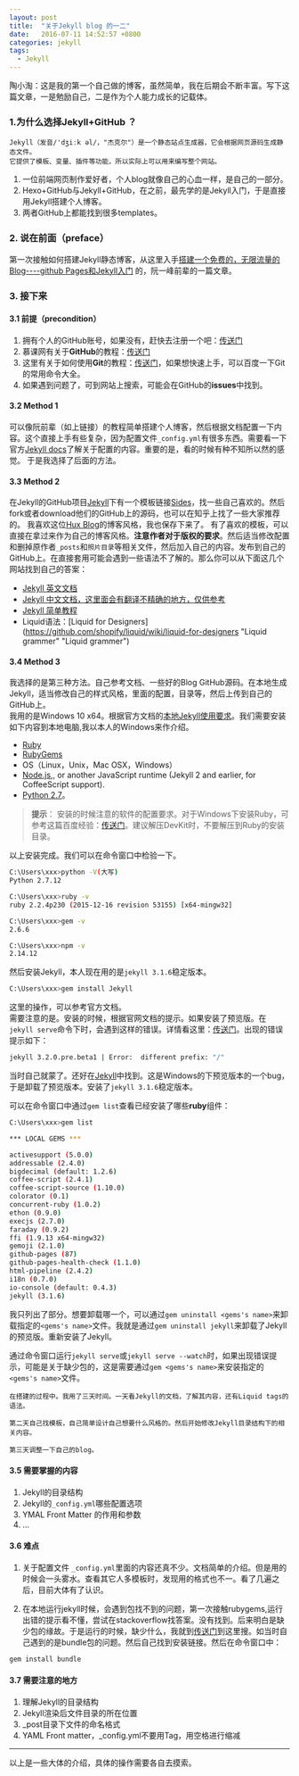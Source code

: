```yaml
---
layout: post
title:  "关于Jekyll blog 的一二"
date:   2016-07-11 14:52:57 +0800
categories: jekyll
tags:
  - Jekyll
---
```

   陶小淘：这是我的第一个自己做的博客，虽然简单，我在后期会不断丰富。写下这篇文章，一是勉励自己，二是作为个人能力成长的记载体。                                           

### 1.为什么选择Jekyll+GitHub ？  
 
	Jekyll（发音/'dʒiːk əl/，"杰克尔"）是一个静态站点生成器，它会根据网页源码生成静态文件。
	它提供了模板、变量、插件等功能，所以实际上可以用来编写整个网站。

1. 一位前端网页制作爱好者，个人blog就像自己的心血一样，是自己的一部分。
2. Hexo+GitHub与Jekyll+GitHub，在之前，最先学的是Jekyll入门，于是直接用Jekyll搭建个人博客。
3. 两者GitHub上都能找到很多templates。

### 2. 说在前面（preface）
   第一次接触如何搭建Jekyll静态博客，从这里入手[搭建一个免费的，无限流量的Blog----github Pages和Jekyll入门](http://www.ruanyifeng.com/blog/2012/08/blogging_with_jekyll.html) 的，阮一峰前辈的一篇文章。

### 3. 接下来  
  
#### 3.1 前提（precondition）
   1. 拥有个人的GitHub账号，如果没有，赶快去注册一个吧：[传送门](https://www.github.com "github官网")
   2. 慕课网有关于**GitHub**的教程：[传送门](http://www.imooc.com/learn/390)
   3. 这里有关于如何使用**Git**的教程：[传送门](http://www.liaoxuefeng.com/wiki/0013739516305929606dd18361248578c67b8067c8c017b000)，如果想快速上手，可以百度一下Git的常用命令大全。
   4. 如果遇到问题了，可到网站上搜索，可能会在GitHub的**issues**中找到。


#### 3.2 Method 1
   可以像阮前辈（如上链接）的教程简单搭建个人博客，然后根据文档配置一下内容。这个直接上手有些复杂，因为配置文件`_config.yml`有很多东西。需要看一下官方[Jekyll docs](https://jekyllrb.com/docs/home/ "Jekyll使用文档")了解关于配置的内容。重要的是，看的时候有种不知所以然的感觉。
   于是我选择了后面的方法。

#### 3.3 Method 2
  在Jekyll的GitHub项目[Jekyll](https://github.com/jekyll/jekyll)下有一个模板链接[Sides](https://github.com/jekyll/jekyll/wiki/sites)，找一些自己喜欢的。然后fork或者download他们的GitHub上的源码，也可以在知乎上找了一些大家推荐的。
  我喜欢这位[Hux Blog](https://github.com/Huxpro/huxpro.github.io)的博客风格，我也保存下来了。
  有了喜欢的模板，可以直接在拿过来作为自己的博客风格。**注意作者对于版权的要求**。然后适当修改配置和删掉原作者`_posts`和`照片目录`等相关文件，然后加入自己的内容。发布到自己的GitHub上。在直接套用可能会遇到一些语法不了解的。那么你可以从下面这几个网站找到自己的答案：
  
* [Jekyll 英文文档](https://jekyllrb.com/docs/home/ "Jekyll 文档 en-us")
* [Jekyll 中文文档，这里面会有翻译不精确的地方，仅供参考](http://jekyllcn.com/ "Jekyll 文档zh-cn")
* [Jekyll 简单教程](http://www.zhanxin.info/jekyll/2013-08-07-jekyll-doc-installation.html "简单教程")
* Liquid语法：[Liquid for Designers](https://github.com/shopify/liquid/wiki/liquid-for-designers "Liquid grammer" "Liquid grammer")

#### 3.4 Method 3  
   我选择的是第三种方法。自己参考文档、一些好的Blog GitHub源码。在本地生成Jekyll，适当修改自己的样式风格，里面的配置，目录等，然后上传到自己的GitHub上。  
   我用的是Windows 10 x64。根据官方文档的[本地Jekyll使用要求](https://jekyllrb.com/docs/installation/)。我们需要安装如下内容到本地电脑,我以本人的Windows来作介绍。

   * [Ruby](https://www.ruby-lang.org/en/downloads/)
   * [RubyGems](https://rubygems.org/pages/download "对Ruby进行组件打包的Ruby打包系统")
   * OS（Linux，Unix，Mac OSX，Windows）
   * [Node.js](https://nodejs.org/en/),, or another JavaScript runtime (Jekyll 2 and earlier, for CoffeeScript support).
   * [Python 2.7](https://www.python.org/downloads/)。
  
> **提示**：
> 安装的时候注意的软件的配置要求。对于Windows下安装Ruby，可参考这篇百度经验：[传送门](http://jingyan.baidu.com/album/48b558e33558ac7f38c09aee.html?picindex=4)。建议解压DevKit时，不要解压到Ruby的安装目录。



以上安装完成。我们可以在命令窗口中检验一下。  

```bash
C:\Users\xxx>python -V(大写)
Python 2.7.12

C:\Users\xxx>ruby -v
ruby 2.2.4p230 (2015-12-16 revision 53155) [x64-mingw32]

C:\Users\xxx>gem -v
2.6.6

C:\Users\xxx>npm -v
2.14.12
```

然后安装Jekyll，本人现在用的是`jekyll 3.1.6`稳定版本。  

```bash
C:\Users\xxx>gem install Jekyll
```

这里的操作，可以参考官方文档。  
需要注意的是。安装的时候，根据官网文档的提示。如果安装了预览版。在`jekyll serve`命令下时，会遇到这样的错误。详情看这里：[传送门](https://github.com/jekyll/jekyll/issues/4677)。出现的错误提示如下：  

```bash
jekyll 3.2.0.pre.beta1 | Error:  different prefix: "/" 
```

当时自己就蒙了。还好在[Jekyll](https://github.com/jekyll/jekyll "GitHub的Jekyll项目")中找到。这是Windows的下预览版本的一个bug，于是卸载了预览版本。安装了`jekyll 3.1.6`稳定版本。  

可以在命令窗口中通过`gem list`查看已经安装了哪些**ruby**组件：  

```bash
C:\Users\xxx>gem list

*** LOCAL GEMS ***

activesupport (5.0.0)
addressable (2.4.0)
bigdecimal (default: 1.2.6)
coffee-script (2.4.1)
coffee-script-source (1.10.0)
colorator (0.1)
concurrent-ruby (1.0.2)
ethon (0.9.0)
execjs (2.7.0)
faraday (0.9.2)
ffi (1.9.13 x64-mingw32)
gemoji (2.1.0)
github-pages (87)
github-pages-health-check (1.1.0)
html-pipeline (2.4.2)
i18n (0.7.0)
io-console (default: 0.4.3)
jekyll (3.1.6)
```

我只列出了部分。想要卸载哪一个，可以通过`gem uninstall <gems's name>`来卸载指定的`<gems's name>`文件。我就是通过`gem uninstall jekyll`来卸载了Jekyll的预览版。重新安装了Jekyll。  

通过命令窗口运行`jekyll serve`或`jekyll serve --watch`时，如果出现错误提示，可能是关于缺少包的，这是需要通过`gem <gems's name>`来安装指定的`<gems's name>`文件。  

	在搭建的过程中。我用了三天时间。一天看Jekyll的文档，了解其内容，还有Liquid tags的语法。 
 
	第二天自己找模板，自己简单设计自己想要什么风格的。然后开始修改Jekyll目录结构下的相关内容。
	
	第三天调整一下自己的blog。

#### 3.5 需要掌握的内容

1.  Jekyll的目录结构
2.  Jekyll的`_config.yml`哪些配置选项
3.  YMAL Front Matter 的作用和参数
4.  ...

#### 3.6 难点  

1. 关于配置文件 `_config.yml`里面的内容还真不少。文档简单的介绍。但是用的时候会一头雾水。查看其它人多模板时，发现用的格式也不一。看了几遍之后，目前大体有了认识。

2. 在本地运行jekyll时候，会遇到包找不到的问题，第一次接触rubygems,运行出错的提示看不懂，尝试在stackoverflow找答案。没有找到。后来明白是缺少包的缘故。于是运行的时候，缺少什么，我就到[传送门](https://rubygems.org/)到这里搜。如当时自己遇到的是bundle包的问题。然后自己找到安装链接。然后在命令窗口中：

```bash
gem install bundle
``` 

#### 3.7 需要注意的地方
1. 理解Jekyll的目录结构
2. Jekyll渲染后文件目录的所在位置
3. _post目录下文件的命名格式
4. YAML Front matter，_config.yml不要用Tag，用空格进行缩减  


----------------------------
以上是一些大体的介绍，具体的操作需要各自去摸索。
